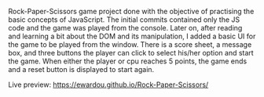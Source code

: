 Rock-Paper-Scissors game project done with the objective of practising the basic concepts of JavaScript. The initial commits contained only the JS code and the game was played from the console. 
Later on, after reading and learning a bit about the DOM and its manipulation, I added a basic UI for the game to be played from the window. There is a score sheet, a message box, and three buttons the player can click to select his/her option and start the game.
When either the player or cpu reaches 5 points, the game ends and a reset button is displayed to start again.    

Live preview: https://ewardou.github.io/Rock-Paper-Scissors/
